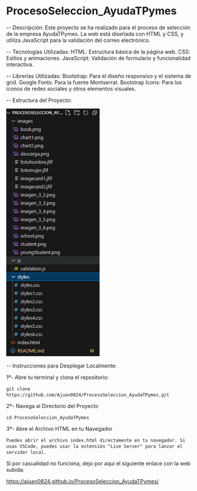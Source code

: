 # ProcesoSeleccion_AyudaTPymes
-- Descripción:
    Este proyecto se ha realizado para el proceso de selección de la empresa AyudaTPymes. La web está diseñada con HTML y CSS, y utiliza JavaScript para la validación del correo electrónico.

-- Tecnologías Utilizadas:
    HTML: Estructura básica de la página web.
    CSS: Estilos y animaciones.
    JavaScript: Validación de formulario y funcionalidad interactiva.

-- Librerías Utilizadas:
    Bootstrap: Para el diseño responsivo y el sistema de grid.
    Google Fonts: Para la fuente Montserrat.
    Bootstrap Icons: Para los iconos de redes sociales y otros elementos visuales.

-- Estructura del Proyecto:

![alt text](image.png)


-- Instrucciones para Desplegar Localmente:

1º- Abre tu terminal y clona el repositorio:

    git clone https://github.com/Ajuan0824/ProcesoSeleccion_AyudaTPymes.git

2º- Navega al Directorio del Proyecto

    cd ProcesoSeleccion_AyudaTPymes

3º- Abre el Archivo HTML en tu Navegador

    Puedes abrir el archivo index.html directamente en tu navegador. Si usas VSCode, puedes usar la extensión "Live Server" para lanzar el servidor local.

Si por casualidad no funciona, dejo por aquí el siguiente enlace con la web subida: 

https://ajuan0824.github.io/ProcesoSeleccion_AyudaTPymes/
